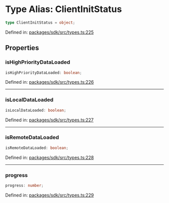 # Type Alias: ClientInitStatus

```ts
type ClientInitStatus = object;
```

Defined in: [packages/sdk/src/types.ts:225](https://github.com/towns-protocol/towns/blob/0db1fd0ac7258e8db8cedfb6183e8eade8284fa1/packages/sdk/src/types.ts#L225)

## Properties

### isHighPriorityDataLoaded

```ts
isHighPriorityDataLoaded: boolean;
```

Defined in: [packages/sdk/src/types.ts:226](https://github.com/towns-protocol/towns/blob/0db1fd0ac7258e8db8cedfb6183e8eade8284fa1/packages/sdk/src/types.ts#L226)

***

### isLocalDataLoaded

```ts
isLocalDataLoaded: boolean;
```

Defined in: [packages/sdk/src/types.ts:227](https://github.com/towns-protocol/towns/blob/0db1fd0ac7258e8db8cedfb6183e8eade8284fa1/packages/sdk/src/types.ts#L227)

***

### isRemoteDataLoaded

```ts
isRemoteDataLoaded: boolean;
```

Defined in: [packages/sdk/src/types.ts:228](https://github.com/towns-protocol/towns/blob/0db1fd0ac7258e8db8cedfb6183e8eade8284fa1/packages/sdk/src/types.ts#L228)

***

### progress

```ts
progress: number;
```

Defined in: [packages/sdk/src/types.ts:229](https://github.com/towns-protocol/towns/blob/0db1fd0ac7258e8db8cedfb6183e8eade8284fa1/packages/sdk/src/types.ts#L229)
